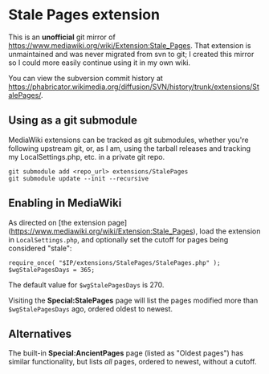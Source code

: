 # Stale Pages extension
This is an **unofficial** git mirror of
https://www.mediawiki.org/wiki/Extension:Stale_Pages.  That extension is
unmaintained and was never migrated from svn to git; I created this mirror so
I could more easily continue using it in my own wiki.

You can view the subversion commit history at
https://phabricator.wikimedia.org/diffusion/SVN/history/trunk/extensions/StalePages/.

## Using as a git submodule
MediaWiki extensions can be tracked as git submodules, whether you're following
upstream git, or, as I am, using the tarball releases and tracking my
LocalSettings.php, etc.  in a private git repo.
```
git submodule add <repo_url> extensions/StalePages
git submodule update --init --recursive
```

## Enabling in MediaWiki
As directed on [the extension page]
(https://www.mediawiki.org/wiki/Extension:Stale_Pages), load the extension
in `LocalSettings.php`, and optionally set the cutoff for pages being
considered "stale":
```
require_once( "$IP/extensions/StalePages/StalePages.php" );
$wgStalePagesDays = 365;
```
The default value for `$wgStalePagesDays` is 270.

Visiting the **Special:StalePages** page will list the pages modified more than
`$wgStalePagesDays` ago, ordered oldest to newest.

## Alternatives
The built-in **Special:AncientPages** page (listed as "Oldest pages") has
similar functionality, but lists _all_ pages, ordered to newest, without a
cutoff.
